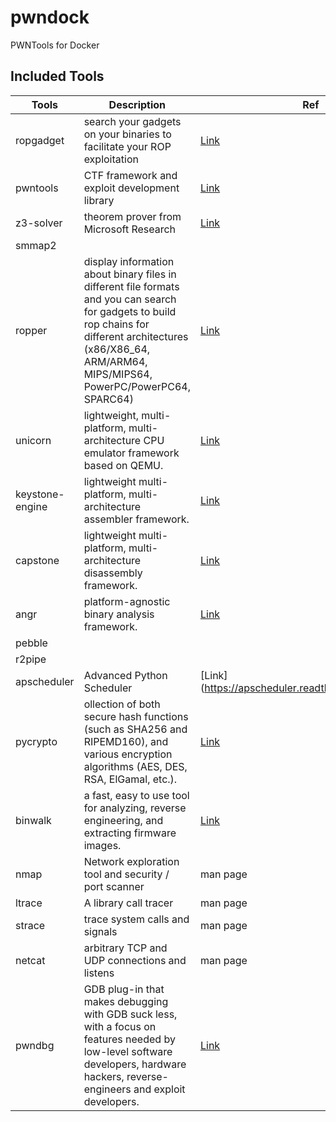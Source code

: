 # pwndock
PWNTools for Docker

## Included Tools
Tools | Description | Ref
---- | ---- | ---- 
ropgadget | search your gadgets on your binaries to facilitate your ROP exploitation | [Link](https://github.com/JonathanSalwan/ROPgadget)
pwntools | CTF framework and exploit development library | [Link](https://github.com/Gallopsled/pwntools)
z3-solver | theorem prover from Microsoft Research | [Link](https://github.com/Z3Prover/z3)
smmap2 | 
ropper | display information about binary files in different file formats and you can search for gadgets to build rop chains for different architectures (x86/X86_64, ARM/ARM64, MIPS/MIPS64, PowerPC/PowerPC64, SPARC64) | [Link](https://github.com/sashs/Ropper)
unicorn | lightweight, multi-platform, multi-architecture CPU emulator framework based on QEMU. | [Link](https://www.unicorn-engine.org/)
keystone-engine | lightweight multi-platform, multi-architecture assembler framework. | [Link](https://www.keystone-engine.org/)
capstone | lightweight multi-platform, multi-architecture disassembly framework. | [Link](http://www.capstone-engine.org/)
angr | platform-agnostic binary analysis framework. | [Link](https://github.com/angr/angr)
pebble | 
r2pipe | 
apscheduler | Advanced Python Scheduler | [Link](https://apscheduler.readthedocs.io/en/stable/
pycrypto | ollection of both secure hash functions (such as SHA256 and RIPEMD160), and various encryption algorithms (AES, DES, RSA, ElGamal, etc.). | [Link](https://pypi.org/project/pycrypto/)
binwalk | a fast, easy to use tool for analyzing, reverse engineering, and extracting firmware images. | [Link](https://github.com/ReFirmLabs/binwalk)
nmap | Network exploration tool and security / port scanner | man page
ltrace | A library call tracer | man page
strace | trace system calls and signals | man page
netcat | arbitrary TCP and UDP connections and listens | man page
pwndbg | GDB plug-in that makes debugging with GDB suck less, with a focus on features needed by low-level software developers, hardware hackers, reverse-engineers and exploit developers. | [Link](https://github.com/pwndbg/pwndbg)

